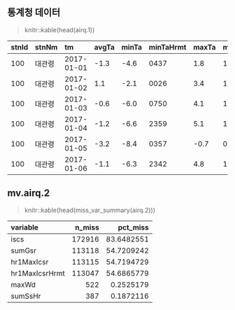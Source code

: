 ## 통계청 데이터
> knitr::kable(head(airq.1))


|stnId |stnNm  |tm         |avgTa |minTa |minTaHrmt |maxTa |maxTaHrmt |maxInsWs |maxInsWsWd |maxInsWsHrmt |maxWs |maxWsWd |maxWsHrmt |avgWs |maxWd |minRhmHrmt |avgRhm |avgPv |avgPa |maxPs  |maxPsHrmt |minPs  |minPsHrmt |avgPs  |sumSsHr |hr1MaxIcsrHrmt |hr1MaxIcsr |sumGsr |avgTs |iscs |YearMonth | Year| Month|LOC2 |REGVAL |
|:-----|:------|:----------|:-----|:-----|:---------|:-----|:---------|:--------|:----------|:------------|:-----|:-------|:---------|:-----|:-----|:----------|:------|:-----|:-----|:------|:---------|:------|:---------|:------|:-------|:--------------|:----------|:------|:-----|:----|:---------|----:|-----:|:----|:------|
|100   |대관령 |2017-01-01 |-1.3  |-4.6  |0437      |1.8   |1520      |13.1     |270        |1522         |9.5   |270     |1516      |5.1   |270   |1127       |74.3   |4.1   |933.6 |1030.2 |0437      |1024.8 |2343      |1027.7 |8.6     |1300           |1.58       |9.8    |0.0   |NA   |2017-01   | 2017|     1|강원 |10     |
|100   |대관령 |2017-01-02 |1.1   |-2.1  |0026      |3.4   |1013      |18.4     |270        |1359         |13.0  |270     |1349      |6.7   |270   |1439       |75.4   |5.0   |928.1 |1024.8 |0001      |1017.5 |1434      |1020.7 |8.2     |1200           |1.54       |8.46   |-0.1  |NA   |2017-01   | 2017|     1|강원 |10     |
|100   |대관령 |2017-01-03 |-0.6  |-6.0  |0750      |4.1   |1431      |15.0     |270        |2042         |9.6   |270     |2343      |5.3   |270   |1432       |56.0   |3.2   |928.5 |1025.8 |0750      |1019.6 |1454      |1021.9 |8.9     |1200           |1.82       |10.32  |-1.1  |NA   |2017-01   | 2017|     1|강원 |10     |
|100   |대관령 |2017-01-04 |-1.2  |-6.6  |2359      |5.1   |1227      |14.8     |270        |0037         |9.8   |270     |0017      |3.1   |270   |1244       |68.4   |3.7   |930.5 |1029.0 |2357      |1020.3 |0044      |1024.2 |8.9     |1200           |1.72       |9.79   |-0.8  |NA   |2017-01   | 2017|     1|강원 |10     |
|100   |대관령 |2017-01-05 |-3.2  |-8.4  |0357      |-0.7  |0941      |7.0      |70         |0945         |4.2   |70      |0947      |1.7   |90    |0002       |92.9   |4.6   |936.1 |1032.7 |2014      |1028.8 |0012      |1031.1 |2.4     |1200           |0.33       |1.59   |-1.4  |NA   |2017-01   | 2017|     1|강원 |10     |
|100   |대관령 |2017-01-06 |-1.1  |-6.3  |2342      |4.8   |1459      |5.9      |250        |1518         |3.6   |250     |1510      |1.3   |90    |1523       |86.5   |4.8   |934.1 |1032.0 |0001      |1024.0 |1552      |1028.2 |8.2     |1300           |1.93       |10.18  |-0.3  |NA   |2017-01   | 2017|     1|강원 |10     |


## mv.airq.2

> knitr::kable(head(miss_var_summary(airq.2)))


|variable       | n_miss|   pct_miss|
|:--------------|------:|----------:|
|iscs           | 172916| 83.6482551|
|sumGsr         | 113118| 54.7209242|
|hr1MaxIcsr     | 113115| 54.7194729|
|hr1MaxIcsrHrmt | 113047| 54.6865779|
|maxWd          |    522|  0.2525179|
|sumSsHr        |    387|  0.1872116|
